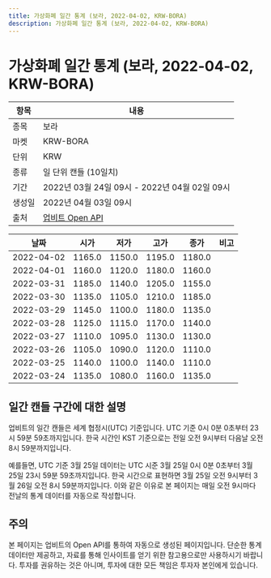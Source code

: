 ```yaml
---
title: 가상화폐 일간 통계 (보라, 2022-04-02, KRW-BORA)
description: 가상화폐 일간 통계 (보라, 2022-04-02, KRW-BORA)
---
```



가상화폐 일간 통계 (보라, 2022-04-02, KRW-BORA)
===

|항목|내용|
|--|--|
|종목|보라|
|마켓|KRW-BORA|
|단위|KRW|
|종류|일 단위 캔들 (10일치)|
|기간|2022년 03월 24일 09시 - 2022년 04월 02일 09시|
|생성일|2022년 04월 03일 09시|
|출처|[업비트 Open API](https://docs.upbit.com)|


|날짜|시가|저가|고가|종가|비고|
|--|--|--|--|--|--|
|2022-04-02|1165.0|1150.0|1195.0|1180.0|    |
|2022-04-01|1160.0|1120.0|1180.0|1160.0|    |
|2022-03-31|1185.0|1140.0|1205.0|1155.0|    |
|2022-03-30|1135.0|1105.0|1210.0|1185.0|    |
|2022-03-29|1145.0|1100.0|1180.0|1135.0|    |
|2022-03-28|1125.0|1115.0|1170.0|1140.0|    |
|2022-03-27|1110.0|1095.0|1130.0|1130.0|    |
|2022-03-26|1105.0|1090.0|1120.0|1110.0|    |
|2022-03-25|1140.0|1100.0|1140.0|1110.0|    |
|2022-03-24|1135.0|1080.0|1160.0|1135.0|    |


일간 캔들 구간에 대한 설명
---


업비트의 일간 캔들은 세계 협정시(UTC) 기준입니다. 
UTC 기준 0시 0분 0초부터 23시 59분 59초까지입니다. 
한국 시간인 KST 기준으로는 전일 오전 9시부터 다음날 오전 8시 59분까지입니다. 


예를들면, UTC 기준 3월 25일 데이터는 UTC 시준 3월 25일 0시 0분 0초부터 3월 25일 23시 59분 59초까지입니다. 
한국 시간으로 표현하면 3월 25일 오전 9시부터 3월 26일 오전 8시 59분까지입니다. 
이와 같은 이유로 본 페이지는 매일 오전 9시마다 전날의 통계 데이터를 자동으로 작성합니다. 


주의
---


본 페이지는 업비트의 Open API를 통하여 자동으로 생성된 페이지입니다. 
단순한 통계 데이터만 제공하고, 자료를 통해 인사이트를 얻기 위한 참고용으로만 사용하시기 바랍니다. 
투자를 권유하는 것은 아니며, 투자에 대한 모든 책임은 투자자 본인에게 있습니다. 
